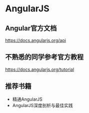 # AngularJS

## Angular官方文档

https://docs.angularjs.org/api

## 不熟悉的同学参考官方教程

https://docs.angularjs.org/tutorial

## 推荐书籍

* 精通AngularJS
* AngularJS深度剖析与最佳实践
